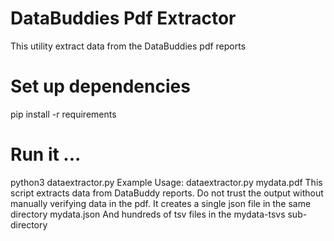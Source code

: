 # DataBuddies Pdf Extractor
This utility extract data from the DataBuddies pdf reports

# Set up dependencies
pip install -r requirements

# Run it ...
python3 dataextractor.py
Example Usage: dataextractor.py mydata.pdf
        This script extracts data from DataBuddy reports.
        Do not trust the output without manually verifying data in the pdf.
        It creates a single json file in the same directory mydata.json
        And hundreds of tsv files in the mydata-tsvs sub-directory
